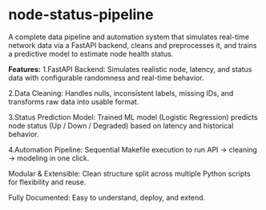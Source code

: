 # node-status-pipeline
A complete data pipeline and automation system that simulates real-time network data via a FastAPI backend, cleans and preprocesses it, and trains a predictive model to estimate node health status.

**Features:**
1.FastAPI Backend: Simulates realistic node, latency, and status data with configurable randomness and real-time behavior.

2.Data Cleaning: Handles nulls, inconsistent labels, missing IDs, and transforms raw data into usable format.

3.Status Prediction Model: Trained ML model (Logistic Regression) predicts node status (Up / Down / Degraded) based on latency and historical behavior.

4.Automation Pipeline: Sequential Makefile execution to run API → cleaning → modeling in one click.

Modular & Extensible: Clean structure split across multiple Python scripts for flexibility and reuse.

Fully Documented: Easy to understand, deploy, and extend.
